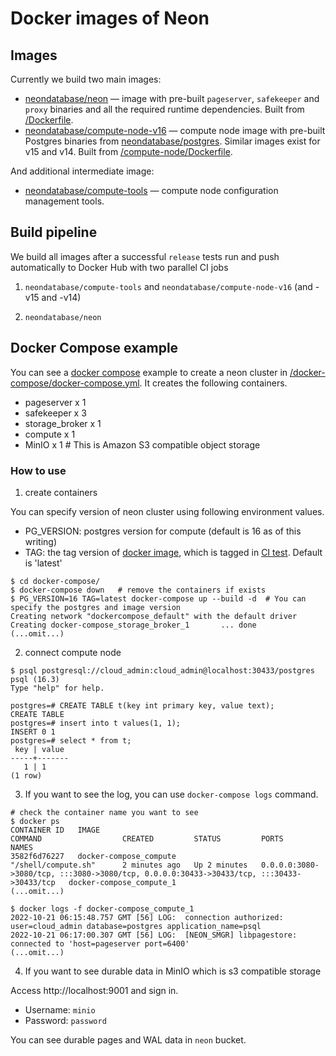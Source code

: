 # Docker images of Neon

## Images

Currently we build two main images:

- [neondatabase/neon](https://hub.docker.com/repository/docker/neondatabase/neon) — image with pre-built `pageserver`, `safekeeper` and `proxy` binaries and all the required runtime dependencies. Built from [/Dockerfile](/Dockerfile).
- [neondatabase/compute-node-v16](https://hub.docker.com/repository/docker/neondatabase/compute-node-v16) — compute node image with pre-built Postgres binaries from [neondatabase/postgres](https://github.com/neondatabase/postgres). Similar images exist for v15 and v14. Built from [/compute-node/Dockerfile](/compute/Dockerfile.compute-node).

And additional intermediate image:

- [neondatabase/compute-tools](https://hub.docker.com/repository/docker/neondatabase/compute-tools) — compute node configuration management tools.

## Build pipeline

We build all images after a successful `release` tests run and push automatically to Docker Hub with two parallel CI jobs

1. `neondatabase/compute-tools` and `neondatabase/compute-node-v16` (and -v15 and -v14)

2. `neondatabase/neon`

## Docker Compose example

You can see a [docker compose](https://docs.docker.com/compose/) example to create a neon cluster in [/docker-compose/docker-compose.yml](/docker-compose/docker-compose.yml). It creates the following containers.

- pageserver x 1
- safekeeper x 3
- storage_broker x 1
- compute x 1
- MinIO x 1        # This is Amazon S3 compatible object storage

### How to use

1. create containers

You can specify version of neon cluster using following environment values.
- PG_VERSION: postgres version for compute (default is 16 as of this writing)
- TAG: the tag version of [docker image](https://registry.hub.docker.com/r/neondatabase/neon/tags), which is tagged in [CI test](/.github/workflows/build_and_test.yml). Default is 'latest'
```
$ cd docker-compose/
$ docker-compose down   # remove the containers if exists
$ PG_VERSION=16 TAG=latest docker-compose up --build -d  # You can specify the postgres and image version
Creating network "dockercompose_default" with the default driver
Creating docker-compose_storage_broker_1       ... done
(...omit...)
```

2. connect compute node
```
$ psql postgresql://cloud_admin:cloud_admin@localhost:30433/postgres
psql (16.3)
Type "help" for help.

postgres=# CREATE TABLE t(key int primary key, value text);
CREATE TABLE
postgres=# insert into t values(1, 1);
INSERT 0 1
postgres=# select * from t;
 key | value 
-----+-------
   1 | 1
(1 row)

```

3. If you want to see the log, you can use `docker-compose logs` command.
```
# check the container name you want to see
$ docker ps
CONTAINER ID   IMAGE                                              COMMAND                  CREATED         STATUS         PORTS                                                                                      NAMES
3582f6d76227   docker-compose_compute                             "/shell/compute.sh"      2 minutes ago   Up 2 minutes   0.0.0.0:3080->3080/tcp, :::3080->3080/tcp, 0.0.0.0:30433->30433/tcp, :::30433->30433/tcp   docker-compose_compute_1
(...omit...)

$ docker logs -f docker-compose_compute_1
2022-10-21 06:15:48.757 GMT [56] LOG:  connection authorized: user=cloud_admin database=postgres application_name=psql
2022-10-21 06:17:00.307 GMT [56] LOG:  [NEON_SMGR] libpagestore: connected to 'host=pageserver port=6400'
(...omit...)
```

4. If you want to see durable data in MinIO which is s3 compatible storage

Access http://localhost:9001 and sign in.

- Username: `minio`
- Password: `password`

You can see durable pages and WAL data in `neon` bucket.
